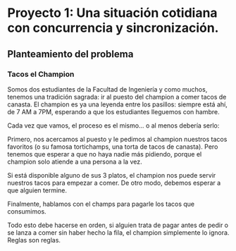 # Proyecto 1: Una situación cotidiana con concurrencia y sincronización.

## Planteamiento del problema

### Tacos el Champion

Somos dos estudiantes de la Facultad de Ingeniería y como muchos, tenemos una tradición sagrada: ir al puesto del champion a comer tacos de canasta. El champion es ya una leyenda entre los pasillos: siempre está ahí, de 7 AM a 7PM, esperando a que los estudiantes lleguemos con hambre.

Cada vez que vamos, el proceso es el mismo… o al menos debería serlo:

Primero, nos acercamos al puesto y le pedimos al champion nuestros tacos favoritos (o su famosa tortichamps, una torta de tacos de canasta). Pero tenemos que esperar a que no haya nadie más pidiendo, porque el champion solo atiende a una persona a la vez.

Si está disponible alguno de sus 3 platos, el champion nos puede servir nuestros tacos para empezar a comer. De otro modo, debemos esperar a que alguien termine.

Finalmente, hablamos con el champs para pagarle los tacos que consumimos.

Todo esto debe hacerse en orden, si alguien trata de pagar antes de pedir o se lanza a comer sin haber hecho la fila, el champion simplemente lo ignora. Reglas son reglas.
